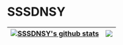 # SSSDNSY

| <a href="https://github.com/SSSDNSY/github-readme-stats"><img align="center" src="https://github-readme-stats.vercel.app/api?username=SSSDNSY&show_icons=true&include_all_commits=true&theme=buefy&hide_border=true" alt="SSSDNSY's github stats" /></a> | <a href="https://github.com/SSSDNSY/github-readme-stats"><img align="center" src="https://github-readme-stats.vercel.app/api/top-langs/?username=SSSDNSY&layout=compact&theme=buefy&hide_border=true" /></a> |
| ------------- | ------------- |
